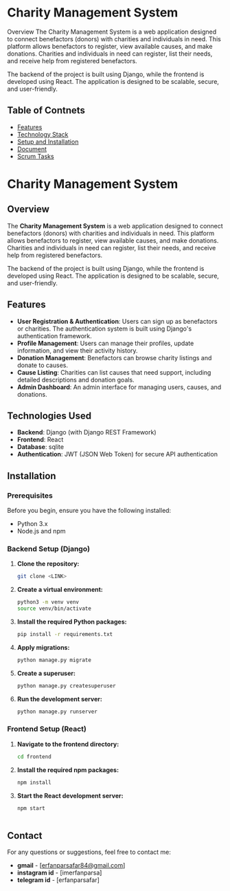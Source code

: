 
# Charity Management System
Overview
The Charity Management System is a web application designed to connect benefactors (donors) with charities and individuals in need. This platform allows benefactors to register, view available causes, and make donations. Charities and individuals in need can register, list their needs, and receive help from registered benefactors.

The backend of the project is built using Django, while the frontend is developed using React. The application is designed to be scalable, secure, and user-friendly.
## Table of Contnets

- <a href="### Features">Features</a>
- <a href="### Technology Stack">Technology Stack</a>
- <a href="### Setup and Installation">Setup and Installation</a>
- <a href="### Document">Document</a>
- <a href="### Scrum Tasks">Scrum Tasks</a>

# Charity Management System

## Overview

The **Charity Management System** is a web application designed to connect benefactors (donors) with charities and individuals in need. This platform allows benefactors to register, view available causes, and make donations. Charities and individuals in need can register, list their needs, and receive help from registered benefactors.

The backend of the project is built using Django, while the frontend is developed using React. The application is designed to be scalable, secure, and user-friendly.

## Features

- **User Registration & Authentication**: Users can sign up as benefactors or charities. The authentication system is built using Django's authentication framework.
- **Profile Management**: Users can manage their profiles, update information, and view their activity history.
- **Donation Management**: Benefactors can browse charity listings and donate to causes.
- **Cause Listing**: Charities can list causes that need support, including detailed descriptions and donation goals.
- **Admin Dashboard**: An admin interface for managing users, causes, and donations.

## Technologies Used

- **Backend**: Django (with Django REST Framework)
- **Frontend**: React
- **Database**: sqlite
- **Authentication**: JWT (JSON Web Token) for secure API authentication

## Installation

### Prerequisites

Before you begin, ensure you have the following installed:

- Python 3.x
- Node.js and npm

### Backend Setup (Django)

1. **Clone the repository:**

   ```bash
   git clone <LINK>
   
2. **Create a virtual environment:**
   ```bash
   python3 -m venv venv
   source venv/bin/activate

3. **Install the required Python packages:**
   ```bash
   pip install -r requirements.txt

4. **Apply migrations:**
   ```bash
   python manage.py migrate

5. **Create a superuser:**
   ```bash
   python manage.py createsuperuser

6. **Run the development server:**
   ```bash
   python manage.py runserver

### Frontend Setup (React)

1. **Navigate to the frontend directory:**

   ```bash
   cd frontend

2. **Install the required npm packages:**
   ```bash
   npm install

3. **Start the React development server:**
   ```bash
   npm start



## Contact

For any questions or suggestions, feel free to contact me:

- **gmail** - [erfanparsafar84@gmail.com]
- **instagram id** - [imerfanparsa]
- **telegram id** - [erfanparsafar]
